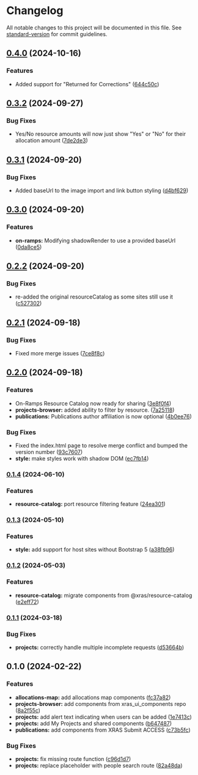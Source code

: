 # Changelog

All notable changes to this project will be documented in this file. See [standard-version](https://github.com/conventional-changelog/standard-version) for commit guidelines.

## [0.4.0](https://github.com/access-ci-org/xras-ui/compare/v0.3.2...v0.4.0) (2024-10-16)


### Features

* Added support for "Returned for Corrections" ([644c50c](https://github.com/access-ci-org/xras-ui/commit/644c50c57cba22d9e2f9b25c42a146787295dd96))

## [0.3.2](https://github.com/access-ci-org/xras-ui/compare/v0.3.1...v0.3.2) (2024-09-27)


### Bug Fixes

* Yes/No resource amounts will now just show "Yes" or "No" for their allocation amount ([7de2de3](https://github.com/access-ci-org/xras-ui/commit/7de2de3bac94fcdbcc1afc6556aeee5982da89cd))

## [0.3.1](https://github.com/access-ci-org/xras-ui/compare/v0.3.0...v0.3.1) (2024-09-20)


### Bug Fixes

* Added baseUrl to the image import and link button styling ([d4bf629](https://github.com/access-ci-org/xras-ui/commit/d4bf6298803a82919a321648d6e2fbde732038a5))

## [0.3.0](https://github.com/access-ci-org/xras-ui/compare/v0.2.2...v0.3.0) (2024-09-20)


### Features

* **on-ramps:** Modifying shadowRender to use a provided baseUrl ([0da8ce5](https://github.com/access-ci-org/xras-ui/commit/0da8ce56cb6d0ca4cbfdac95aeca285e4601990a))

## [0.2.2](https://github.com/access-ci-org/xras-ui/compare/v0.2.1...v0.2.2) (2024-09-20)


### Bug Fixes

* re-added the original resourceCatalog as some sites still use it ([c527302](https://github.com/access-ci-org/xras-ui/commit/c527302a05c775e118d894d64dab89317676bf92))

## [0.2.1](https://github.com/access-ci-org/xras-ui/compare/v0.2.0...v0.2.1) (2024-09-18)


### Bug Fixes

* Fixed more merge issues ([7ce8f8c](https://github.com/access-ci-org/xras-ui/commit/7ce8f8c6a5bdf0dfc741759b3bf483e281c88b57))

## [0.2.0](https://github.com/access-ci-org/xras-ui/compare/v0.1.4...v0.2.0) (2024-09-18)


### Features

* On-Ramps Resource Catalog now ready for sharing ([3e8f0f4](https://github.com/access-ci-org/xras-ui/commit/3e8f0f497b9e8b56bdd3592e8b31bca5f7b77634))
* **projects-browser:** added ability to filter by resource. ([7a25118](https://github.com/access-ci-org/xras-ui/commit/7a251184cf3469d2a653b05cad8e86c4494e06a7))
* **publications:** Publications author affiliation is now optional ([4b0ee76](https://github.com/access-ci-org/xras-ui/commit/4b0ee764d9c418fb591c352f86ebad7643a3cec2))


### Bug Fixes

* Fixed the index.html page to resolve merge conflict and bumped the version number ([93c7607](https://github.com/access-ci-org/xras-ui/commit/93c7607a15990453affe2319b117438f5c434044))
* **style:** make styles work with shadow DOM ([ec7fb14](https://github.com/access-ci-org/xras-ui/commit/ec7fb14b60c799b4dbafca3532fe58f15f84ae71))

### [0.1.4](https://github.com/access-ci-org/xras-ui/compare/v0.1.3...v0.1.4) (2024-06-10)


### Features

* **resource-catalog:** port resource filtering feature ([24ea301](https://github.com/access-ci-org/xras-ui/commit/24ea301eb7ae53ae52d0ebe2ef718db03f1d1557))

### [0.1.3](https://github.com/access-ci-org/xras-ui/compare/v0.1.2...v0.1.3) (2024-05-10)


### Features

* **style:** add support for host sites without Bootstrap 5 ([a38fb96](https://github.com/access-ci-org/xras-ui/commit/a38fb96da7d511dd521cb963893a5756e0c8964c))

### [0.1.2](https://github.com/access-ci-org/xras-ui/compare/v0.1.1...v0.1.2) (2024-05-03)


### Features

* **resource-catalog:** migrate components from @xras/resource-catalog ([e2eff72](https://github.com/access-ci-org/xras-ui/commit/e2eff72c451e3f9d3d054340920cd98f8d7cf74e))

### [0.1.1](https://github.com/access-ci-org/xras-ui/compare/v0.1.0...v0.1.1) (2024-03-18)


### Bug Fixes

* **projects:** correctly handle multiple incomplete requests ([d53664b](https://github.com/access-ci-org/xras-ui/commit/d53664bb4df6a4aabf734314fd756b70f28e96a9))

## 0.1.0 (2024-02-22)


### Features

* **allocations-map:** add allocations map components ([fc37a82](https://github.com/access-ci-org/xras-ui/commit/fc37a82d239782ee2a7dff8aada6067d110ab609))
* **projects-browser:** add components from xras_ui_components repo ([8a2f55c](https://github.com/access-ci-org/xras-ui/commit/8a2f55c8880a8d1a10ec7eeb8c1e631ed425566c))
* **projects:** add alert text indicating when users can be added ([1e7413c](https://github.com/access-ci-org/xras-ui/commit/1e7413ce4fd330fe35cad7a16659647343d57c80))
* **projects:** add My Projects and shared components ([b647487](https://github.com/access-ci-org/xras-ui/commit/b64748794c44a040e061b1366b4771cb30f576d7))
* **publications:** add components from XRAS Submit ACCESS ([c73b5fc](https://github.com/access-ci-org/xras-ui/commit/c73b5fc2c13b4e8134fe311efc7d1fbefef24eb5))


### Bug Fixes

* **projects:** fix missing route function ([c96d1d7](https://github.com/access-ci-org/xras-ui/commit/c96d1d729f0e4012fd3073f4c2666d2cba90641f))
* **projects:** replace placeholder with people search route ([82a48da](https://github.com/access-ci-org/xras-ui/commit/82a48dad7fdc0d462f05e3fba56dca2d5217ac68))
